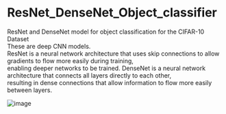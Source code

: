 # ResNet_DenseNet_Object_classifier
ResNet and DenseNet model for object classification for the CIFAR-10 Dataset<br>
These are deep CNN models. <br>
ResNet is a neural network architecture that uses skip connections to allow gradients to flow more easily during training, <br>
enabling deeper networks to be trained. DenseNet is a neural network architecture that connects all layers directly to each other, <br>
resulting in dense connections that allow information to flow more easily between layers.<br>

![image](https://user-images.githubusercontent.com/45408401/221373562-7462a6b2-1d59-4daa-b856-25cb5f456f75.png)
